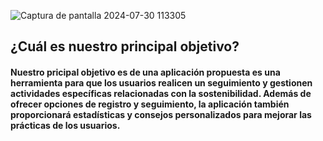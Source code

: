 ![Captura de pantalla 2024-07-30 113305](https://github.com/user-attachments/assets/de45d27f-70e5-42ca-9581-961cd94daa69)
<h2>¿Cuál es nuestro principal objetivo?</h2>  
<h4>Nuestro pricipal objetivo es de una aplicación propuesta es una herramienta para que los usuarios realicen un seguimiento y gestionen actividades específicas relacionadas con la sostenibilidad. 
Además de ofrecer opciones de registro y seguimiento, la aplicación también proporcionará estadísticas y consejos personalizados para mejorar las prácticas de los usuarios.
</h4>
 


